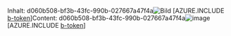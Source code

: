 <span data-ttu-id="49c40-101">Inhalt: d060b508-bf3b-43fc-990b-027667a47f4a![Bild](3176c4c0-4fa6-4dad-95ef-5440843ee361.png)
[AZURE.INCLUDE [b-token](26e94572-a43d-4bb4-bb20-91439a0e8df5.md)]</span><span class="sxs-lookup"><span data-stu-id="49c40-101">Content: d060b508-bf3b-43fc-990b-027667a47f4a![image](3176c4c0-4fa6-4dad-95ef-5440843ee361.png)
[AZURE.INCLUDE [b-token](26e94572-a43d-4bb4-bb20-91439a0e8df5.md)]</span></span>
